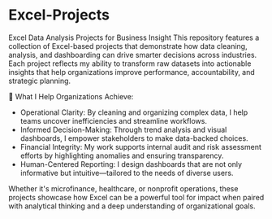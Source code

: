 # Excel-Projects


Excel Data Analysis Projects for Business Insight
This repository features a collection of Excel-based projects that demonstrate how data cleaning, analysis, and dashboarding can drive smarter decisions across industries. Each project reflects my ability to transform raw datasets into actionable insights that help organizations improve performance, accountability, and strategic planning.


💼 What I Help Organizations Achieve:
- Operational Clarity: By cleaning and organizing complex data, I help teams uncover inefficiencies and streamline workflows.
- Informed Decision-Making: Through trend analysis and visual dashboards, I empower stakeholders to make data-backed choices.
- Financial Integrity: My work supports internal audit and risk assessment efforts by highlighting anomalies and ensuring transparency.
- Human-Centered Reporting: I design dashboards that are not only informative but intuitive—tailored to the needs of diverse users.

  
Whether it's microfinance, healthcare, or nonprofit operations, these projects showcase how Excel can be a powerful tool for impact when paired with analytical thinking and a deep understanding of organizational goals.


